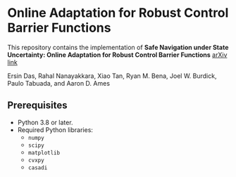 # Online Adaptation for Robust Control Barrier Functions

This repository contains the implementation of **Safe Navigation under State Uncertainty: Online Adaptation for Robust Control Barrier Functions** [arXiv link](https://arxiv.org/pdf/)

Ersin Das, Rahal Nanayakkara, Xiao Tan, Ryan M. Bena, Joel W. Burdick, Paulo Tabuada, and Aaron D. Ames


## Prerequisites

- Python 3.8 or later.
- Required Python libraries:
  - `numpy`
  - `scipy`
  - `matplotlib`
  - `cvxpy`
  - `casadi`

